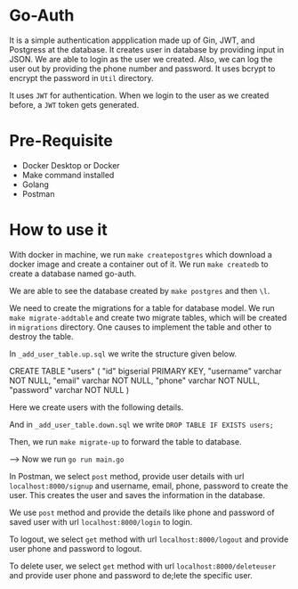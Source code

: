 # Go-Auth

It is a simple authentication appplication made up of Gin, JWT, and Postgress at the database. It creates user in database by providing input in JSON. We are able to login as the user we created. Also, we can log the user out by providing the phone number and password. It uses bcrypt to encrypt the password in `Util` directory.

It uses `JWT` for authentication. When we login to the user as we created before, a `JWT` token gets generated.

# Pre-Requisite

* Docker Desktop or Docker
* Make command installed
* Golang
* Postman

# How to use it

With docker in machine, we run `make createpostgres` which download a docker image and create a container out of it. We run `make createdb` to create a database named go-auth.

We are able to see the database created by `make postgres` and then `\l`.

We need to create the migrations for a table for database model. We run `make migrate-addtable` and create two migrate tables, which will be created in `migrations` directory. One causes to implement the table and other to destroy the table.

In `_add_user_table.up.sql` we write the structure given below.

CREATE TABLE "users" (
    "id" bigserial PRIMARY KEY,
    "username" varchar NOT NULL,
    "email" varchar NOT NULL,
    "phone" varchar NOT NULL,
    "password" varchar NOT NULL
)

Here we create users with the following details.

And in `_add_user_table.down.sql` we write `DROP TABLE IF EXISTS users;` 

Then, we run `make migrate-up` to forward the table to database.

--> Now we run `go run main.go`

In Postman, we select `post` method, provide user details with url `localhost:8000/signup` and
username, email, phone, password to create the user. This creates the user and saves the information in the database.

We use `post` method and provide the details like phone and password of saved user with url `localhost:8000/login` to login.

To logout, we select `get` method with url `localhost:8000/logout` and provide user phone and password to logout.

To delete user, we select `get` method with url `localhost:8000/deleteuser` and provide user phone and password to de;lete the specific user.




